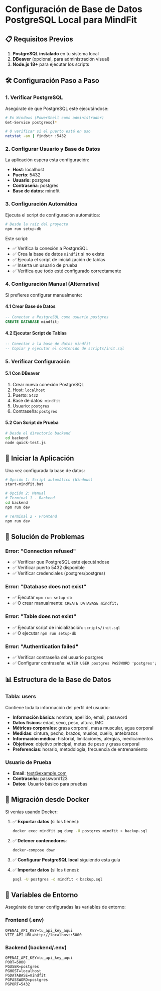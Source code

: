 # Configuración de Base de Datos PostgreSQL Local para MindFit

## 📋 Requisitos Previos

1. **PostgreSQL instalado** en tu sistema local
2. **DBeaver** (opcional, para administración visual)
3. **Node.js 18+** para ejecutar los scripts

## 🛠️ Configuración Paso a Paso

### 1. Verificar PostgreSQL

Asegúrate de que PostgreSQL esté ejecutándose:

```bash
# En Windows (PowerShell como administrador)
Get-Service postgresql*

# O verificar si el puerto está en uso
netstat -an | findstr :5432
```

### 2. Configurar Usuario y Base de Datos

La aplicación espera esta configuración:

- **Host**: localhost
- **Puerto**: 5432
- **Usuario**: postgres
- **Contraseña**: postgres
- **Base de datos**: mindfit

### 3. Configuración Automática

Ejecuta el script de configuración automática:

```bash
# Desde la raíz del proyecto
npm run setup-db
```

Este script:
- ✅ Verifica la conexión a PostgreSQL
- ✅ Crea la base de datos `mindfit` si no existe
- ✅ Ejecuta el script de inicialización de tablas
- ✅ Inserta un usuario de prueba
- ✅ Verifica que todo esté configurado correctamente

### 4. Configuración Manual (Alternativa)

Si prefieres configurar manualmente:

#### 4.1 Crear Base de Datos
```sql
-- Conectar a PostgreSQL como usuario postgres
CREATE DATABASE mindfit;
```

#### 4.2 Ejecutar Script de Tablas
```sql
-- Conectar a la base de datos mindfit
-- Copiar y ejecutar el contenido de scripts/init.sql
```

### 5. Verificar Configuración

#### 5.1 Con DBeaver
1. Crear nueva conexión PostgreSQL
2. Host: `localhost`
3. Puerto: `5432`
4. Base de datos: `mindfit`
5. Usuario: `postgres`
6. Contraseña: `postgres`

#### 5.2 Con Script de Prueba
```bash
# Desde el directorio backend
cd backend
node quick-test.js
```

## 🚀 Iniciar la Aplicación

Una vez configurada la base de datos:

```bash
# Opción 1: Script automático (Windows)
start-mindfit.bat

# Opción 2: Manual
# Terminal 1 - Backend
cd backend
npm run dev

# Terminal 2 - Frontend
npm run dev
```

## 🔧 Solución de Problemas

### Error: "Connection refused"
- ✅ Verificar que PostgreSQL esté ejecutándose
- ✅ Verificar puerto 5432 disponible
- ✅ Verificar credenciales (postgres/postgres)

### Error: "Database does not exist"
- ✅ Ejecutar `npm run setup-db`
- ✅ O crear manualmente: `CREATE DATABASE mindfit;`

### Error: "Table does not exist"
- ✅ Ejecutar script de inicialización: `scripts/init.sql`
- ✅ O ejecutar `npm run setup-db`

### Error: "Authentication failed"
- ✅ Verificar contraseña del usuario postgres
- ✅ Configurar contraseña: `ALTER USER postgres PASSWORD 'postgres';`

## 📊 Estructura de la Base de Datos

### Tabla: users
Contiene toda la información del perfil del usuario:

- **Información básica**: nombre, apellido, email, password
- **Datos físicos**: edad, sexo, peso, altura, IMC
- **Métricas corporales**: grasa corporal, masa muscular, agua corporal
- **Medidas**: cintura, pecho, brazos, muslos, cuello, antebrazos
- **Información médica**: historial, limitaciones, alergias, medicamentos
- **Objetivos**: objetivo principal, metas de peso y grasa corporal
- **Preferencias**: horario, metodología, frecuencia de entrenamiento

### Usuario de Prueba
- **Email**: test@example.com
- **Contraseña**: password123
- **Datos**: Usuario básico para pruebas

## 🔄 Migración desde Docker

Si venías usando Docker:

1. ✅ **Exportar datos** (si los tienes):
   ```bash
   docker exec mindfit pg_dump -U postgres mindfit > backup.sql
   ```

2. ✅ **Detener contenedores**:
   ```bash
   docker-compose down
   ```

3. ✅ **Configurar PostgreSQL local** siguiendo esta guía

4. ✅ **Importar datos** (si los tienes):
   ```bash
   psql -U postgres -d mindfit < backup.sql
   ```

## 📝 Variables de Entorno

Asegúrate de tener configuradas las variables de entorno:

### Frontend (.env)
```env
OPENAI_API_KEY=tu_api_key_aqui
VITE_API_URL=http://localhost:5000
```

### Backend (backend/.env)
```env
OPENAI_API_KEY=tu_api_key_aqui
PORT=5000
PGUSER=postgres
PGHOST=localhost
PGDATABASE=mindfit
PGPASSWORD=postgres
PGPORT=5432
```
